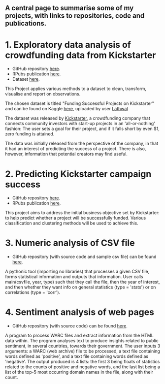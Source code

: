
## A central page to summarise some of my projects, with links to repositories, code and publications.



# 1. Exploratory data analysis of crowdfunding data from Kickstarter
* GitHub repository [here](https://github.com/davidika/Analysis-of-Kickstarter-campaign-data).
* RPubs publication [here](https://rpubs.com/david_ika/EDA-kickstarter).
* Dataset [here](https://www.kaggle.com/codename007/funding-successful-projects).

This Project applies various methods to a dataset to clean, transform, visualise and report on observations.

The chosen dataset is titled "Funding Successful Projects on Kickstarter" and can be found on Kaggle [here](https://www.kaggle.com/codename007/funding-successful-projects), uploaded by user [Lathwal](https://www.kaggle.com/codename007)

The dataset was released by [Kickstarter](https://www.kickstarter.com/), a crowdfunding company that connects community investors with start-up projects in an 'all-or-nothing' fashion: The user sets a goal for their project, and if it falls short by even $1, zero funding is attained.

The data was initially released from the perspective of the company, in that it had an interest of predicting the success of a project. There is also, however, information that potential creators may find useful.




# 2. Predicting Kickstarter campaign success
* GitHub repository [here](https://github.com/davidika/Predictive-analytics-of-Kickstarter-campaign-data).
* RPubs publication [here](https://rpubs.com/david_ika/predicting-Kickstarter-campaign-success).

This project aims to address the initial business objective set by Kickstarter: to help predict whether a project will be successfully funded. Various classification and clustering methods will be used to achieve this.



# 3. Numeric analysis of CSV file
* GitHub repository (with source code and sample csv file) can be found [here](https://github.com/davidika/Numeric-analysis-of-CSV-file). 

A pythonic tool (importing no libraries) that processes a given CSV file, forms statistical information and outputs that information. User calls main(csvfile, year, type) such that they call the file, then the year of interest, and then whether they want info on general statistics (type = 'stats') or on correlations (type = 'corr').


# 4. Sentiment analysis of web pages
* GitHub repository (with source code) can be found [here](https://github.com/davidika/Sentiment-analysis-of-web-pages). 


A program to process WARC files and extract information from the HTML data within. The program analyses text to produce insights related to public sentiment, in several countries, towards their government. The user inputs 3 arguments: a WARC (web archive) file to be processed, a text file containing words defined as 'positive', and a text file containing words defined as 'negative'. The output produced is 4 lists: the first 3 being floats of statistics related to the counts of positive and negative words, and the last list being a list of the top-5 most occurring domain names in the file, along with their count.

